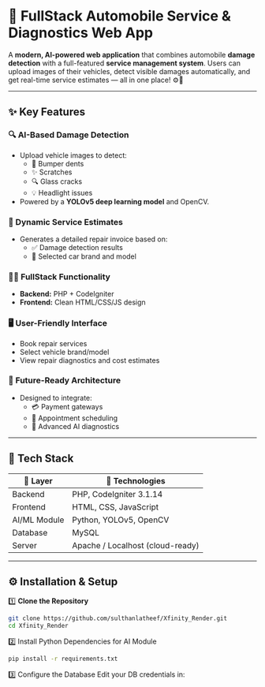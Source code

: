 # 🚗 FullStack Automobile Service & Diagnostics Web App

A **modern, AI-powered web application** that combines automobile **damage detection**
with a full-featured **service management system**. Users can upload images of their
vehicles, detect visible damages automatically, and get real-time service estimates — all in one place! ⚙️🧠

---

## ✨ Key Features

### 🔍 AI-Based Damage Detection
- Upload vehicle images to detect:
  - 🚙 Bumper dents  
  - ✨ Scratches  
  - 🔍 Glass cracks  
  - 💡 Headlight issues  
- Powered by a **YOLOv5 deep learning model** and OpenCV.

### 🧾 Dynamic Service Estimates
- Generates a detailed repair invoice based on:
  - ✅ Damage detection results  
  - 🚗 Selected car brand and model  

### 🧑‍💻 FullStack Functionality
- **Backend:** PHP + CodeIgniter  
- **Frontend:** Clean HTML/CSS/JS design  

### 🖥️ User-Friendly Interface
- Book repair services  
- Select vehicle brand/model  
- View repair diagnostics and cost estimates  

### 🚀 Future-Ready Architecture
- Designed to integrate:
  - 💳 Payment gateways  
  - 📅 Appointment scheduling  
  - 🧠 Advanced AI diagnostics  

---

## 🧰 Tech Stack

| 🧱 Layer      | 🧪 Technologies                  |
|---------------|----------------------------------|
| Backend       | PHP, CodeIgniter 3.1.14          |
| Frontend      | HTML, CSS, JavaScript            |
| AI/ML Module  | Python, YOLOv5, OpenCV           |
| Database      | MySQL                            |
| Server        | Apache / Localhost (cloud-ready) |

---

## ⚙️ Installation & Setup
1️⃣ **Clone the Repository**
```bash
git clone https://github.com/sulthanlatheef/Xfinity_Render.git
cd Xfinity_Render
```
2️⃣ Install Python Dependencies for AI Module
```bash
pip install -r requirements.txt

```
3️⃣ Configure the Database
Edit your DB credentials in:



